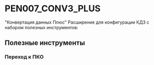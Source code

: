 # PEN007_CONV3_PLUS
"Конвертация данных Плюс" Расширение для конфигурации КД3 с набором полезных инструментов:

## Полезные инструменты
### Переход к ПКО
